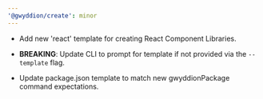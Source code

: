 ```yaml
---
'@gwyddion/create': minor
---
```


* Add new 'react' template for creating React Component Libraries.
* **BREAKING**: Update CLI to prompt for template if not provided via the `--template` flag.

* Update package.json template to match new gwyddionPackage command expectations.
